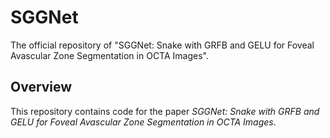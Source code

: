 # SGGNet
The official repository of "SGGNet: Snake with GRFB and GELU for Foveal Avascular Zone Segmentation in OCTA Images".
## Overview
This repository contains code for the paper *SGGNet: Snake with GRFB and GELU for Foveal Avascular Zone Segmentation in OCTA Images*.
